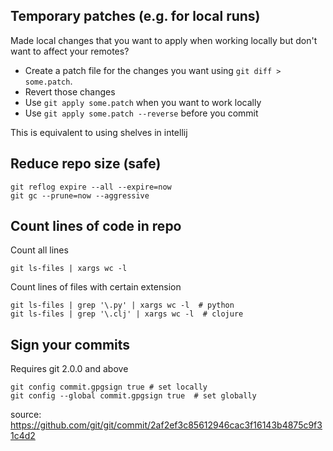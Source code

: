 ## Temporary patches (e.g. for local runs)

Made local changes that you want to apply when working locally but don't want to affect your remotes?

- Create a patch file for the changes you want using `git diff > some.patch`.
- Revert those changes
- Use `git apply some.patch` when you want to work locally
- Use `git apply some.patch --reverse` before you commit

This is equivalent to using shelves in intellij


## Reduce repo size (safe)

```
git reflog expire --all --expire=now
git gc --prune=now --aggressive
```

## Count lines of code in repo

Count all lines
```
git ls-files | xargs wc -l
```

Count lines of files with certain extension
```
git ls-files | grep '\.py' | xargs wc -l  # python
git ls-files | grep '\.clj' | xargs wc -l  # clojure
```


## Sign your commits

Requires git 2.0.0 and above
```
git config commit.gpgsign true # set locally
git config --global commit.gpgsign true  # set globally
```
source: https://github.com/git/git/commit/2af2ef3c85612946cac3f16143b4875c9f31c4d2
